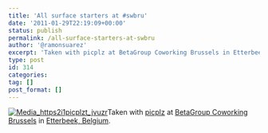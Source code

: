 ```yaml
---
title: 'All surface starters at #swbru'
date: '2011-01-29T22:19:09+00:00'
status: publish
permalink: /all-surface-starters-at-swbru
author: '@ramonsuarez'
excerpt: 'Taken with picplz at BetaGroup Coworking Brussels in Etterbeek, Belgium.'
type: post
id: 314
categories:
tag: []
post_format: []
---
```

[![Media_https2i1picplzt_jvuzr](/uploads/2011/01/media_https2i1picplzt_jvuzr-scaled1000.jpg?w=300)](/uploads/2011/01/media_https2i1picplzt_jvuzr-scaled1000.jpg)Taken with [picplz](http://picplz.com) at [BetaGroup Coworking Brussels](http://picplz.com/pics/betagroup-coworking-brussels-etterbek-belgium/) in [Etterbeek, Belgium](http://picplz.com/city/etterbeek-be/). 